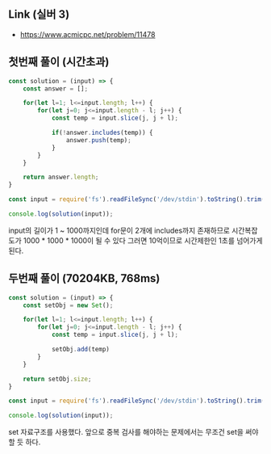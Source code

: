 ## Link (실버 3)        

- https://www.acmicpc.net/problem/11478  


## 첫번째 풀이 (시간초과)  

```js
const solution = (input) => {
    const answer = [];

    for(let l=1; l<=input.length; l++) {
        for(let j=0; j<=input.length - l; j++) {
            const temp = input.slice(j, j + l);

            if(!answer.includes(temp)) {
                answer.push(temp);
            }
        }
    }

    return answer.length;
}

const input = require('fs').readFileSync('/dev/stdin').toString().trim();

console.log(solution(input));
```

input의 길이가 1 ~ 1000까지인데 for문이 2개에 includes까지 존재하므로 시간복잡도가 1000 * 1000 * 1000이 될 수 있다 그러면 10억이므로 시간제한인 1초를 넘어가게된다.  

## 두번째 풀이 (70204KB, 768ms)

```js
const solution = (input) => {
    const setObj = new Set();

    for(let l=1; l<=input.length; l++) {
        for(let j=0; j<=input.length - l; j++) {
            const temp = input.slice(j, j + l);

            setObj.add(temp)
        }
    }

    return setObj.size;
}

const input = require('fs').readFileSync('/dev/stdin').toString().trim();

console.log(solution(input));
```


set 자료구조를 사용했다. 앞으로 중복 검사를 해야하는 문제에서는 무조건 set을 써야할 듯 하다.
